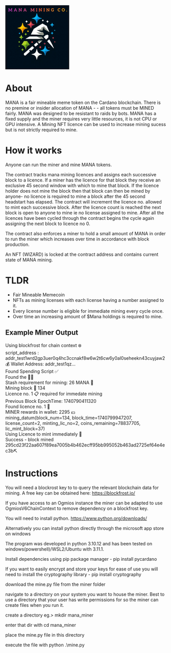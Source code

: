 <img src="https://github.com/while0x1/mana-mining-co/blob/main/manaLogo.PNG" width="200" height="200">


# About
MANA is a fair mineable meme token on the Cardano blockchain. There is no premine or insider allocation of MANA - - all tokens must be MINED fairly.  MANA was designed to be resistant to raids by bots. MANA has a fixed supply and the miner requires very little resources, it is not CPU or GPU intensive. A Mining NFT licence can be used to increase mining sucess but is not strictly required to mine.  

# How it works
Anyone can run the miner and mine MANA tokens. 

The contract tracks mana mining licences and assigns each successive block to a licence. If a miner has the licence for that block they receive an exclusive 45 second window with which to mine that block. If the licence holder does not mine the block then that block can then be mined by anyone- no licence is required to mine a block after the 45 second headstart has elapsed. The contract will increment the licence no. allowed to mint each successive block. After the licence count is reached the next block is open to anyone to mine ie no license assigned to mine. After all the licences have been cycled through the contract begins the cycle again assigning the next block to licence no 0. 

The contract also enforces a miner to hold a small amount of MANA in order to run the miner which increases over time in accordance with block production.

An NFT (WIZARD) is locked at the contract address and contains current state of MANA mining. 

# TLDR
- Fair Mineable Memecoin
- NFTs as mining licenses with each license having a number assigned to it.
- Every license number is eligible for immediate mining every cycle once. 
- Over time an increasing amount of $Mana holdings is required to mine. 

## Example Miner Output
Using blockfrost for chain context ❄️ <br>
script_address : addr_test1wrd2gp3uer0q4hc3ccnakf8w6w2t6cw6y0al0seheekn43cuyjaw2 <br>
💰 Wallet Address:  addr_test1qz... <br>
Found Spending Script ✅ <br>
Found the 🧙‍✨<br>
Stash requirement for mining: 26 MANA 💎 <br>
Mining block 🧱 134 <br>
Licence no. 1 📋  required for immedate mining <br>
Previous Block EpochTime: 1740790411320 <br>
Found licence no. 1  📄 <br>
MINER rewards in wallet: 2295 💵 <br>
mining_datum(block_num=134, block_time=1740799947207, license_count=2, minting_lic_no=2, coins_remaining=78837705, lic_mint_block=37) <br>
Using Licence to mint immediately 🚀 <br>
Success - block mined  295cd23f22aa607f89ea7005b4b462ecff95bb995052b463ad2725ef64e4ec3b⛏️ <br>

# Instructions

You will need a blockrost key to to query the relevant blockchain data for mining. A free key can be obtained here: https://blockfrost.io/

If you have access to an Ogmios instance the miner can be adapted to use OgmiosV6ChainContext to remove dependency on a blockfrost key. 

You will need to install python. https://www.python.org/downloads/

Alternatively you can install python directly through the microsoft app store on windows

The program was developed in python 3.10.12 and has been tested on windows(powershell)/WSL2/Ubuntu with 3.11.1.

Install dependencies using pip package manager - pip install pycardano

If you want to easily encrypt and store your keys for ease of use you will need to install the cryptography library - pip install cryptography

download the mine.py file from the miner folder

navigate to a directory on your system you want to house the miner. Best to use a directory that your user has write permissions for so the miner can create files when you run it.

create a directory eg.> mkdir mana_miner

enter that dir with cd mana_miner

place the mine.py file in this directory

execute the file with python .\mine.py

